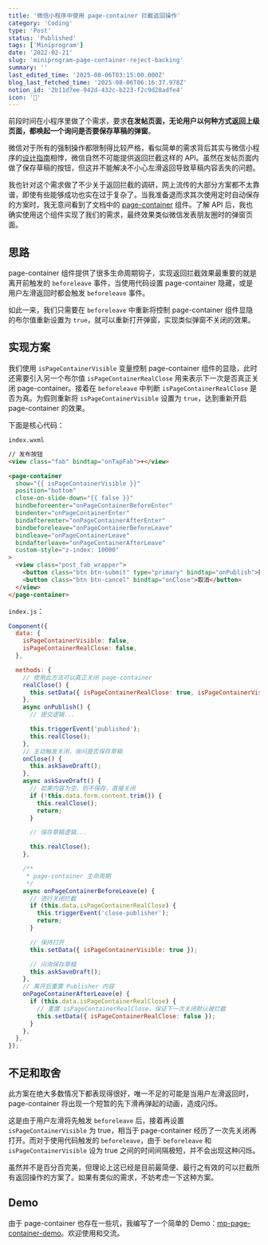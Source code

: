 ```yaml
---
title: '微信小程序中使用 page-container 拦截返回操作'
category: 'Coding'
type: 'Post'
status: 'Published'
tags: ['Miniprogram']
date: '2022-02-21'
slug: 'miniprogram-page-container-reject-backing'
summary: ''
last_edited_time: '2025-08-06T03:15:00.000Z'
blog_last_fetched_time: '2025-08-06T06:16:37.978Z'
notion_id: '2b11d7ee-942d-432c-b223-f2c9d28adfe4'
icon: '🥋'
---
```


前段时间在小程序里做了个需求，要求**在发帖页面，无论用户以何种方式返回上级页面，都唤起一个询问是否要保存草稿的弹窗**。

微信对于所有的强制操作都限制得比较严格，看似简单的需求背后其实与微信小程序的[设计指南](https://developers.weixin.qq.com/miniprogram/design)相悖，微信自然不可能提供返回拦截这样的 API。虽然在发帖页面内做了保存草稿的按钮，但这并不能解决不小心左滑返回导致草稿内容丢失的问题。

我也针对这个需求做了不少关于返回拦截的调研，网上流传的大部分方案都不太靠谱，即使有些能够成功也实在过于复杂了。当我准备退而求其次使用定时自动保存的方案时，我无意间看到了文档中的 [page-container](https://developers.weixin.qq.com/miniprogram/dev/component/page-container.html) 组件。了解 API 后，我也确实使用这个组件实现了我们的需求，最终效果类似微信发表朋友圈时的弹窗页面。

## 思路

page-container 组件提供了很多生命周期钩子，实现返回拦截效果最重要的就是离开前触发的 `beforeleave` 事件，当使用代码设置 page-container 隐藏，或是用户左滑返回时都会触发 `beforeleave` 事件。

如此一来，我们只需要在 `beforeleave` 中重新将控制 page-container 组件显隐的布尔值重新设置为 `true`，就可以重新打开弹窗，实现类似弹窗不关闭的效果。

## 实现方案

我们使用 `isPageContainerVisible` 变量控制 page-container 组件的显隐，此时还需要引入另一个布尔值 `isPageContainerRealClose` 用来表示下一次是否真正关闭 page-container。接着在 `beforeleave` 中判断 `isPageContainerRealClose` 是否为真。为假则重新将 `isPageContainerVisible` 设置为 `true`，达到重新开启 page-container 的效果。

下面是核心代码：

`index.wxml`

```html
// 发布按钮
<view class="fab" bindtap="onTapFab">+</view>

<page-container
  show="{{ isPageContainerVisible }}"
  position="bottom"
  close-on-slide-down="{{ false }}"
  bindbeforeenter="onPageContainerBeforeEnter"
  bindenter="onPageContainerEnter"
  bindafterenter="onPageContainerAfterEnter"
  bindbeforeleave="onPageContainerBeforeLeave"
  bindleave="onPageContainerLeave"
  bindafterleave="onPageContainerAfterLeave"
  custom-style="z-index: 10000"
>
  <view class="post_fab_wrapper">
    <button class="btn btn-submit" type="primary" bindtap="onPublish">提交</button>
    <button class="btn btn-cancel" bindtap="onClose">取消</button>
  </view>
</page-container>
```

`index.js`：

```javascript
Component({
  data: {
    isPageContainerVisible: false,
    isPageContainerRealClose: false,
  },

  methods: {
    // 使用此方法可以真正关闭 page-container
    realClose() {
      this.setData({ isPageContainerRealClose: true, isPageContainerVisible: false });
    },
    async onPublish() {
      // 提交逻辑...

      this.triggerEvent('published');
      this.realClose();
    },
    // 主动触发关闭，询问是否保存草稿
    onClose() {
      this.askSaveDraft();
    },
    async askSaveDraft() {
      // 如果内容为空，则不保存，直接关闭
      if (!this.data.form.content.trim()) {
        this.realClose();
        return;
      }

      // 保存草稿逻辑...

      this.realClose();
    },

    /**
     * page-container 生命周期
     */
    async onPageContainerBeforeLeave(e) {
      // 进行关闭拦截
      if (this.data.isPageContainerRealClose) {
        this.triggerEvent('close-publisher');
        return;
      }

      // 保持打开
      this.setData({ isPageContainerVisible: true });

      // 问询保存草稿
      this.askSaveDraft();
    },
    // 离开后重置 Publisher 内容
    onPageContainerAfterLeave(e) {
      if (this.data.isPageContainerRealClose) {
        // 重置 isPageContainerRealClose，保证下一次关闭默认被拦截
        this.setData({ isPageContainerRealClose: false });
      }
    },
  },
});
```

## 不足和取舍

此方案在绝大多数情况下都表现得很好，唯一不足的可能是当用户左滑返回时，page-container 将出现一个短暂的先下滑再弹起的动画，造成闪烁。

这是由于用户左滑将先触发 `beforeleave` 后，接着再设置 `isPageContainerVisible` 为 true，相当于 page-container 经历了一次先关闭再打开。而对于使用代码触发的 `beforeleave`，由于 `beforeleave` 和 `isPageContainerVisible` 设为 true 之间的时间间隔极短，并不会出现这种闪烁。

虽然并不是百分百完美，但理论上这已经是目前最简便、最行之有效的可以拦截所有返回操作的方案了。如果有类似的需求，不妨考虑一下这种方案。

## Demo

由于 page-container 也存在一些坑，我编写了一个简单的 Demo：[mp-page-container-demo](https://github.com/varzy/mp-page-container-demo)。欢迎使用和交流。
